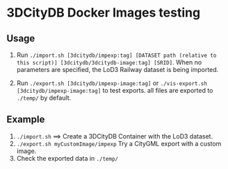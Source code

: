 # 3DCityDB Docker Images testing

## Usage

1. Run `./import.sh [3dcitydb/impexp:tag] [DATASET path (relative to this script)] [3dcitydb/3dcitydb-image:tag] [SRID]`. When no parameters are specified, the LoD3 Railway dataset is being imported.

2. Run `./export.sh [3dcitydb/impexp-image:tag]` or `./vis-export.sh [3dcitydb/impexp-image:tag]` to test exports.
   all files are exported to `./temp/` by default.

## Example

1. `./import.sh` ==> Create a 3DCityDB Container with the LoD3 dataset.
2. `./export.sh myCustomImage/impexp` Try a CityGML export with a custom image.
3. Check the exported data in `./temp/`
